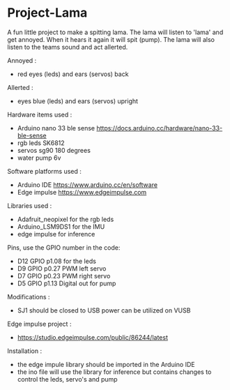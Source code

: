 # Project-Lama

A fun little project to make a spitting lama.
The lama will listen to 'lama' and get annoyed. When it hears it again it will spit (pump).
The lama will also listen to the teams sound and act allerted.

Annoyed :
- red eyes (leds) and ears (servos) back

Allerted :
- eyes blue (leds) and ears (servos) upright


Hardware items used :
- Arduino nano 33 ble sense https://docs.arduino.cc/hardware/nano-33-ble-sense
- rgb leds SK6812 
- servos sg90 180 degrees
- water pump 6v

Software platforms used :
- Arduino IDE	https://www.arduino.cc/en/software
- Edge impulse 	https://www.edgeimpulse.com

Libraries used :
- Adafruit_neopixel for the rgb leds
- Arduino_LSM9DS1  for the IMU
- edge impulse for inference

Pins, use the GPIO number in the code:
- D12 GPIO p1.08 for the leds
- D9 GPIO p0.27 PWM left servo
- D7 GPIO p0.23 PWM right servo
- D5 GPIO p1.13 Digital out for pump 

Modifications :
- SJ1 should be closed to USB power can be utilized on VUSB

Edge impulse project :
- https://studio.edgeimpulse.com/public/86244/latest


Installation :
- the edge impule library should be imported in the Arduino IDE
- the ino file will use the library for inference but contains changes to control the leds, servo's and pump



